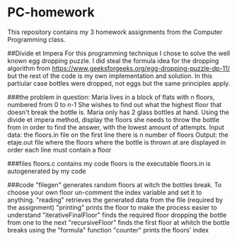 # PC-homework
This repository contains my 3 homework assignments from the Computer Programming class.

##Divide et Impera
For this programming technique I chose to solve the well known egg dropping puzzle. I did steal the formula idea for the dropping algorithm from https://www.geeksforgeeks.org/egg-dropping-puzzle-dp-11/ but the rest of the code is my own implementation and solution. In this partiular case bottles were dropped, not eggs but the same principles apply.

###the problem in question:
Maria lives in a block of flats with n floors, numbered from 0 to n-1
She wishes to find out what the highest floor that doesn't break the bottle is.
	Maria only has 2 glass bottles at hand. Using the divide et impera method, 
display the floors she needs to throw the bottle from in order to find the answer,
with the lowest amount of attempts.
	Input data: 
		the floors.in file
		on the first line there is n number of floors
	Output:
		the etaje.out file where the floors where the bottle is thrown at are displayed in order
		each line must contain a floor
    
###files
floors.c contains my code
floors is the executable
floors.in is autogenerated by my code

###code
"filegen" generates random floors at witch the bottles break. To choose your own floor un-comment the index variable and set it to anything.
"reading" retrieves the generated data from the file (required by the assignment)
"printing" prints the floor to make the process easier to understand
"iterativeFinalFloor" finds the required floor dropping the bottle from one to the next
"recursiveFloor" finds the first floor at whitch the bottle breaks using the "formula" function 
"counter" prints the floors' index
